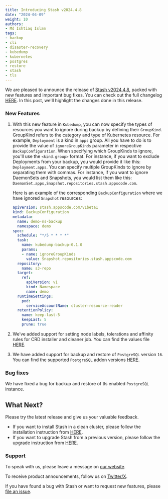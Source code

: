 ```yaml
---
title: Introducing Stash v2024.4.8
date: "2024-04-09"
weight: 10
authors:
- Md Ishtiaq Islam
tags:
- backup
- cli
- disaster-recovery
- kubedump
- kubernetes
- postgres
- restore
- stash
- tls
---
```


We are pleased to announce the release of [Stash v2024.4.8](https://stash.run/docs/v2024.4.8/setup/), packed with new features and important bug fixes. You can check out the full changelog [HERE](https://github.com/stashed/CHANGELOG/blob/master/releases/v2024.4.8/README.md).  In this post, we'll highlight the changes done in this release.

### New Features

1. With this new feature in `Kubedump`, you can now specify the types of resources you want to ignore during backup by defining their `GroupKind`. GroupKind refers to the category and type of Kubernetes resource. For example, `Deployment` is a kind in `apps` group. All you have to do is to provide the value of `ignoreGroupKinds` parameter in respective `BackupConfiguration`. When specifying which GroupKinds to ignore, you'll use the `<kind.group>` format. For instance, if you want to exclude Deployments from your backup, you would provide it like this: `Deployment.apps`. You can specify multiple GroupKinds to ignore by separating them with commas. For instance, if you want to ignore DaemonSets and Snapshots, you would list them like this: `DaemonSet.apps,Snapshot.repositories.stash.appscode.com`.

   Here is an example of the corresponding `BackupConfiguration` where we have ignored `Snapshot` resources:
   ```yaml
   apiVersion: stash.appscode.com/v1beta1
   kind: BackupConfiguration
   metadata:
     name: demo-ns-backup
     namespace: demo
   spec:
     schedule: "*/5 * * * *"
     task:
       name: kubedump-backup-0.1.0
       params:
       - name: ignoreGroupKinds
         value: Snapshot.repositories.stash.appscode.com
     repository:
       name: s3-repo
     target:
       ref:
         apiVersion: v1
         kind: Namespace
         name: demo
     runtimeSettings:
       pod:
         serviceAccountName: cluster-resource-reader
     retentionPolicy:
       name: keep-last-5
       keepLast: 5
       prune: true
   ```

2. We’ve added support for setting node labels, tolerations and affinity rules for CRD installer and cleaner job. You can find the values file [HERE](https://github.com/stashed/installer/blob/a5779c26b41c2ded9b0e6fa1372dc517b2eb9f71/charts/stash-enterprise/values.yaml).

3. We have added support for backup and restore of `PostgreSQL` version `16`. You can find the supported `PostgreSQL` addon versions [HERE](https://stash.run/docs/v2024.4.8/addons/postgres/#supported-postgresql-versions).

### Bug fixes

We have fixed a bug for backup and restore of tls enabled `PostgreSQL` instance.

## What Next?
Please try the latest release and give us your valuable feedback.

- If you want to install Stash in a clean cluster, please follow the installation instruction from [HERE](https://stash.run/docs/latest/setup/).
- If you want to upgrade Stash from a previous version, please follow the upgrade instruction from [HERE](https://stash.run/docs/latest/setup/upgrade/).

### Support

To speak with us, please leave a message on [our website](https://appscode.com/contact/).

To receive product announcements, follow us on [Twitter/X](https://twitter.com/KubeStash).

If you have found a bug with Stash or want to request new features, please [file an issue](https://github.com/stashed/project/issues/new).
